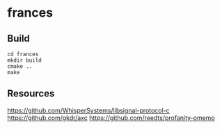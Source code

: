 # frances

## Build
```
cd frances
mkdir build
cmake ..
make
```
## Resources
https://github.com/WhisperSystems/libsignal-protocol-c
https://github.com/gkdr/axc
https://github.com/reedts/profanity-omemo
